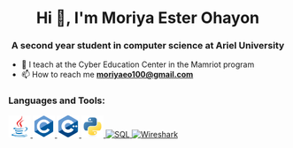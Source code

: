 <h1 align="center">Hi 👋, I'm Moriya Ester Ohayon</h1>
<h3 align="center">A second year student in computer science at Ariel University</h3>

- 🔭 I teach at the Cyber Education Center in the Mamriot program
- 📫 How to reach me **moriyaeo100@gmail.com**

<h3 align="left">Languages and Tools:</h3>
<p align="left">
    <a href="#" target="_blank" rel="noreferrer"> <!-- Java -->
        <img src="https://raw.githubusercontent.com/devicons/devicon/master/icons/java/java-original.svg" alt="Java" width="40" height="40"/>
    </a>
    <a href="#" target="_blank" rel="noreferrer"> <!-- C -->
        <img src="https://raw.githubusercontent.com/devicons/devicon/master/icons/c/c-original.svg" alt="C" width="40" height="40"/>
    </a>
    <a href="#" target="_blank" rel="noreferrer"> <!-- C++ -->
        <img src="https://raw.githubusercontent.com/devicons/devicon/master/icons/cplusplus/cplusplus-original.svg" alt="C++" width="40" height="40"/>
    </a>
    <a href="#" target="_blank" rel="noreferrer"> <!-- Python -->
        <img src="https://raw.githubusercontent.com/devicons/devicon/master/icons/python/python-original.svg" alt="Python" width="40" height="40"/>
    </a>
    <a href="#" target="_blank" rel="noreferrer"> <!-- SQL -->
        <img src="https://img.icons8.com/color/48/000000/sql.png" alt="SQL" width="40" height="40"/>
    </a>
    <a href="#" target="_blank" rel="noreferrer"> <!-- Wireshark -->
        <img src="https://img.icons8.com/color/48/000000/wireshark.png" alt="Wireshark" width="40" height="40"/>
    </a>
</p>

